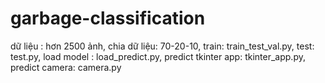 # garbage-classification
dữ liệu : hơn 2500 ảnh,
chia dữ liệu: 70-20-10,
train: train_test_val.py,
test: test.py,
load model : load_predict.py,
predict tkinter app: tkinter_app.py,
predict camera: camera.py
